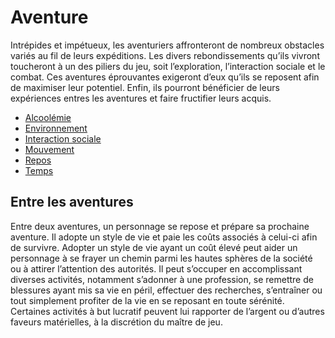 # Aventure

Intrépides et impétueux, les aventuriers affronteront de nombreux obstacles variés au fil de leurs expéditions. Les divers rebondissements qu’ils vivront toucheront à un des piliers du jeu, soit l’exploration, l’interaction sociale et le combat. Ces aventures éprouvantes exigeront d’eux qu’ils se reposent afin de maximiser leur potentiel. Enfin, ils pourront bénéficier de leurs expériences entres les aventures et faire fructifier leurs acquis.

- [Alcoolémie](/docs/aventure/alcoolemie.md)
- [Environnement](/docs/aventure/environnement.md)
- [Interaction sociale](/docs/aventure/interaction-sociale.md)
- [Mouvement](/docs/aventure/mouvement.md)
- [Repos](/docs/aventure/repos.md)
- [Temps](/docs/aventure/temps.md)

## Entre les aventures

Entre deux aventures, un personnage se repose et prépare sa prochaine aventure. Il adopte un style de vie et paie les coûts associés à celui-ci afin de survivre. Adopter un style de vie ayant un coût élevé peut aider un personnage à se frayer un chemin parmi les hautes sphères de la société ou à attirer l’attention des autorités. Il peut s’occuper en accomplissant diverses activités, notamment s’adonner à une profession, se remettre de blessures ayant mis sa vie en péril, effectuer des recherches, s’entraîner ou tout simplement profiter de la vie en se reposant en toute sérénité. Certaines activités à but lucratif peuvent lui rapporter de l’argent ou d’autres faveurs matérielles, à la discrétion du maître de jeu.

